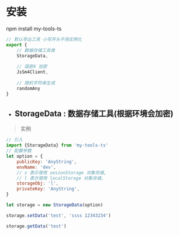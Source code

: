 # 安装

npm install my-tools-ts

```javascript
// 默认导出工具 小写开头不用实例化
export {
    // 数据存储工具类
    StorageData,
    
    // 国密4 加密
    JsSm4Client,
    
    // 随机字符串生成
    randomAny
}
```

* ## StorageData : 数据存储工具(根据环境会加密)

> 实例

```javascript
// 引入
import {StorageData} from 'my-tools-ts'
// 配置参数
let option = {
    publicKey: 'AnyString',
    envName: 'dev',
    // s 表示使用 sesionStorage 对象存储,
    // l 表示使用 localStorage 对象存储,
    storageObj: 'l',
    privateKey: 'AnyString',
}

let storage = new StorageData(option)

storage.setData('test', 'ssss 12343234')

storage.getData('test')

```
 
